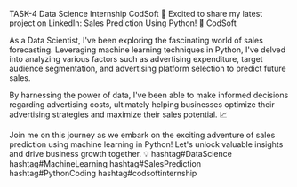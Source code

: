 TASK-4 Data Science Internship CodSoft
🚀 Excited to share my latest project on LinkedIn: Sales Prediction Using Python! 💼 CodSoft

As a Data Scientist, I've been exploring the fascinating world of sales forecasting. Leveraging machine learning techniques in Python, I've delved into analyzing various factors such as advertising expenditure, target audience segmentation, and advertising platform selection to predict future sales.

By harnessing the power of data, I've been able to make informed decisions regarding advertising costs, ultimately helping businesses optimize their advertising strategies and maximize their sales potential. 📈

Join me on this journey as we embark on the exciting adventure of sales prediction using machine learning in Python! Let's unlock valuable insights and drive business growth together. 💡 hashtag#DataScience hashtag#MachineLearning hashtag#SalesPrediction hashtag#PythonCoding hashtag#codsoftinternship 
